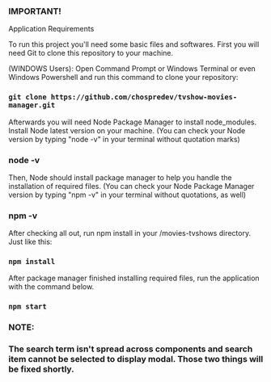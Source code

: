 ### IMPORTANT!

Application Requirements

To run this project you'll need some basic files and softwares.
First you will need Git to clone this repository to your machine.

(WINDOWS Users):
Open Command Prompt or Windows Terminal or even Windows Powershell and run this
command to clone your repository:

### `git clone https://github.com/chospredev/tvshow-movies-manager.git`

Afterwards you will need Node Package Manager to install node_modules.
Install Node latest version on your machine.
(You can check your Node version by typing "node -v" in your terminal without quotation marks)
### node -v
Then, Node should install package manager to help you handle the installation of required files.
(You can check your Node Package Manager version by typing "npm -v" in your terminal without quotations, as well)
### npm -v

After checking all out, run npm install in your /movies-tvshows directory.
Just like this:
### `npm install`

After package manager finished installing required files, run the application with the command below.
### `npm start`

### NOTE:

### The search term isn't spread across components and search item cannot be selected to display modal. Those two things will be fixed shortly.